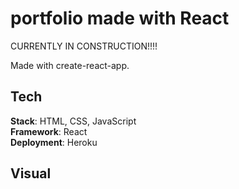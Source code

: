 # portfolio made with React

CURRENTLY IN CONSTRUCTION!!!!

Made with create-react-app.

## Tech

**Stack**: HTML, CSS, JavaScript<br />
**Framework**: React <br />
**Deployment**: Heroku

## Visual

